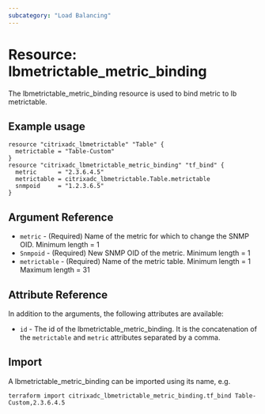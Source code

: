 ```yaml
---
subcategory: "Load Balancing"
---
```


# Resource: lbmetrictable_metric_binding

The lbmetrictable_metric_binding resource is used to bind metric to lb metrictable.


## Example usage

```hcl
resource "citrixadc_lbmetrictable" "Table" {
  metrictable = "Table-Custom"
}
resource "citrixadc_lbmetrictable_metric_binding" "tf_bind" {
  metric      = "2.3.6.4.5"
  metrictable = citrixadc_lbmetrictable.Table.metrictable
  snmpoid     = "1.2.3.6.5"
}

```


## Argument Reference

* `metric` - (Required) Name of the metric for which to change the SNMP OID. Minimum length =  1
* `Snmpoid` - (Required) New SNMP OID of the metric. Minimum length =  1
* `metrictable` - (Required) Name of the metric table. Minimum length =  1 Maximum length =  31


## Attribute Reference

In addition to the arguments, the following attributes are available:

* `id` - The id of the lbmetrictable_metric_binding. It is the concatenation of the `metrictable` and `metric` attributes separated by a comma.


## Import

A lbmetrictable_metric_binding can be imported using its name, e.g.

```shell
terraform import citrixadc_lbmetrictable_metric_binding.tf_bind Table-Custom,2.3.6.4.5
```
